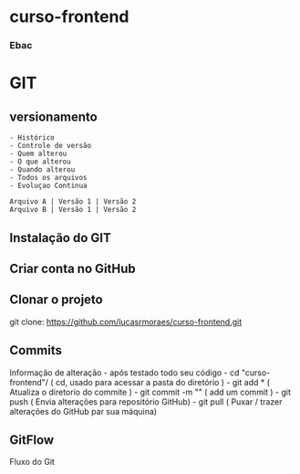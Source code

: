 # curso-frontend
### Ebac

# GIT
## versionamento
    - Histórico
    - Controle de versão
    - Quem alterou
    - O que alterou
    - Quando alterou
    - Todos os arquivos
    - Evoluçao Continua

    Arquivo A | Versão 1 | Versão 2
    Arquivo B | Versão 1 | Versão 2

## Instalação do GIT

## Criar conta no GitHub

## Clonar o projeto
git clone: https://github.com/lucasrmoraes/curso-frontend.git

## Commits

Informação de alteração
    - após testado todo seu código
    - cd "curso-frontend"/ ( cd, usado para acessar a pasta do diretório )
    - git add * ( Atualiza o diretorio do commite )
    - git commit -m "" ( add um commit )
    - git push ( Envia alterações para repositório GitHub)
    - git pull ( Puxar / trazer alterações do GitHub par sua máquina)

## GitFlow 
Fluxo do Git
